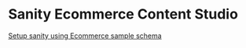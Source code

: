 # Sanity Ecommerce Content Studio

[Setup sanity using Ecommerce sample schema](https://www.sanity.io/blog/e-commerce-sample-schema)
